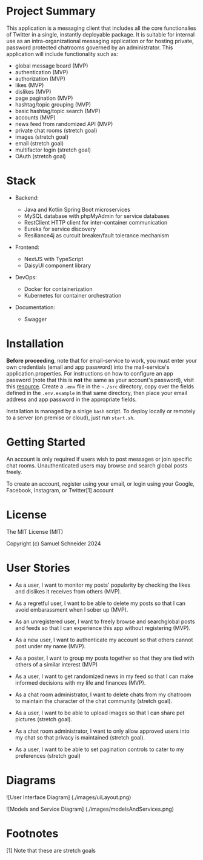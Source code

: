 # Project Summary

This application is a messaging client that includes all the core functionalies of Twitter in a single, instantly deployable package. It is suitable for internal use as an intra-organizational messaging application or for hosting private, password protected chatrooms governed by an administrator. This application will include functionality such as:

* global message board (MVP)
* authentication (MVP)
* authorization (MVP)
* likes (MVP)
* dislikes (MVP)
* page pagination (MVP)
* hashtag/topic grouping (MVP)
* basic hashtag/topic search (MVP)
* accounts (MVP)
* news feed from randomized API (MVP)
* private chat rooms (stretch goal)
* images (stretch goal)
* email (stretch goal)
* multifactor login (stretch goal)
* OAuth (stretch goal)

# Stack

* Backend:
  * Java and Kotlin Spring Boot microservices
  * MySQL database with phpMyAdmin for service databases
  * RestClient HTTP client for inter-container communication
  * Eureka for service discovery
  * Resiliance4j as curcuit breaker/fault tolerance mechanism

* Frontend:
  * NextJS with TypeScript
  * DaisyUI component library

* DevOps:
  * Docker for containerization
  * Kubernetes for container orchestration

* Documentation:
  * Swagger

# Installation

**Before proceeding**, note that for email-service to work, you must enter your own credentials (email and app password) into the mail-service's application.properties. For instructions on how to configure an app password (note that this is **not** the same as your account's password), visit this [resource](https://support.google.com/mail/answer/185833?hl=en). Create a `.env` file in the `~./src` directory, copy over the fields defined in the `.env.example` in that same directory, then place your email address and app password in the appropriate fields.

Installation is managed by a sinlge `bash` script. To deploy locally or remotely to a server (on premise or cloud), just run `start.sh`.

# Getting Started

An account is only required if users wish to post messages or join specific chat rooms. Unauthenticated users may browse and search global posts freely.

To create an account, register using your email, or login using your Google, Facebook, Instagram, or Twitter[1] account

# License

The MIT License (MIT)

Copyright (c) Samuel Schneider 2024

# User Stories

* As a user, I want to monitor my posts' popularity by checking the likes and dislikes it receives from others (MVP).
* As a regretful user, I want to be able to delete my posts so that I can avoid embarassment when I sober up (MVP).
* As an unregistered user, I want to freely browse and searchglobal posts and feeds so that I can experience this app without registering (MVP).
* As a new user, I want to authenticate my account so that others cannot post under my name (MVP).
* As a poster, I want to group my posts together so that they are tied with others of a similar interest (MVP)
* As a user, I want to get randomized news in my feed so that I can make informed decisions with my life and finances (MVP).

* As a chat room administrator, I want to delete chats from my chatroom to maintain the character of the chat community (stretch goal).
* As a user, I want to be able to upload images so that I can share pet pictures (stretch goal).
* As a chat room administrator, I want to only allow approved users into my chat so that privacy is maintained (stretch goal).
* As a user, I want to be able to set pagination controls to cater to my preferences (stretch goal)

# Diagrams

![User Interface Diagram] (./images/uiLayout.png)

![Models and Service Diagram] (./images/modelsAndServices.png)

# Footnotes

[1] Note that these are stretch goals

